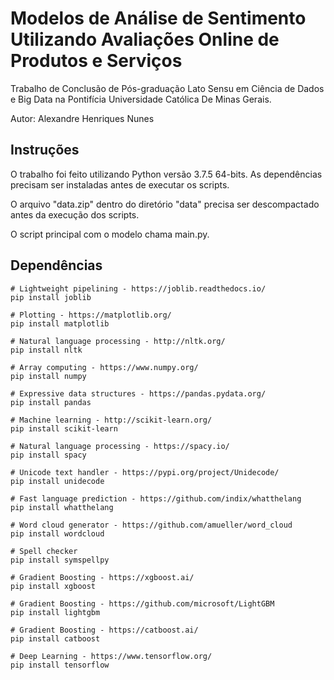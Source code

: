 # Modelos de Análise de Sentimento Utilizando Avaliações Online de Produtos e Serviços

Trabalho de Conclusão de Pós-graduação Lato Sensu em Ciência de Dados e Big Data na Pontifícia Universidade Católica De Minas Gerais.

Autor: Alexandre Henriques Nunes

## Instruções

O trabalho foi feito utilizando Python versão 3.7.5 64-bits. As dependências precisam ser instaladas antes de executar os scripts.

O arquivo "data.zip" dentro do diretório "data" precisa ser descompactado antes da execução dos scripts.

O script principal com o modelo chama main.py.

## Dependências

```
# Lightweight pipelining - https://joblib.readthedocs.io/
pip install joblib

# Plotting - https://matplotlib.org/
pip install matplotlib

# Natural language processing - http://nltk.org/
pip install nltk

# Array computing - https://www.numpy.org/
pip install numpy

# Expressive data structures - https://pandas.pydata.org/
pip install pandas

# Machine learning - http://scikit-learn.org/
pip install scikit-learn

# Natural language processing - https://spacy.io/
pip install spacy

# Unicode text handler - https://pypi.org/project/Unidecode/
pip install unidecode

# Fast language prediction - https://github.com/indix/whatthelang
pip install whatthelang

# Word cloud generator - https://github.com/amueller/word_cloud
pip install wordcloud

# Spell checker
pip install symspellpy

# Gradient Boosting - https://xgboost.ai/
pip install xgboost

# Gradient Boosting - https://github.com/microsoft/LightGBM
pip install lightgbm

# Gradient Boosting - https://catboost.ai/
pip install catboost

# Deep Learning - https://www.tensorflow.org/
pip install tensorflow
```
